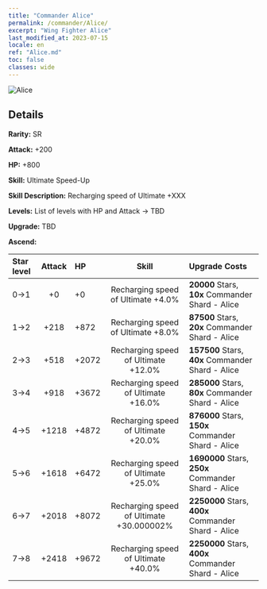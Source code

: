 ```yaml
---
title: "Commander Alice"
permalink: /commander/Alice/
excerpt: "Wing Fighter Alice"
last_modified_at: 2023-07-15
locale: en
ref: "Alice.md"
toc: false
classes: wide
---
```



 ![Alice](/images/commander/actor_debris_3.png)

## Details

 **Rarity:** SR 

 **Attack:** +200

 **HP:** +800

 **Skill:** Ultimate Speed-Up

 **Skill Description:**  Recharging speed of Ultimate +XXX

 **Levels:**  List of levels with HP and Attack -> TBD

 **Upgrade:**  TBD

 **Ascend:**  

  |  Star level | Attack | HP |  Skill | Upgrade Costs |
  |:------|:----:|:------|:-------:|:-------------------|
  | 0->1  | +0  | +0  | Recharging speed of Ultimate +4.0%  | **20000** Stars, **10x** Commander Shard - Alice |
  | 1->2  | +218  | +872  | Recharging speed of Ultimate +8.0%  | **87500** Stars, **20x** Commander Shard - Alice |
  | 2->3  | +518  | +2072  | Recharging speed of Ultimate +12.0%  | **157500** Stars, **40x** Commander Shard - Alice |
  | 3->4  | +918  | +3672  | Recharging speed of Ultimate +16.0%  | **285000** Stars, **80x** Commander Shard - Alice |
  | 4->5  | +1218  | +4872  | Recharging speed of Ultimate +20.0%  | **876000** Stars, **150x** Commander Shard - Alice |
  | 5->6  | +1618  | +6472  | Recharging speed of Ultimate +25.0%  | **1690000** Stars, **250x** Commander Shard - Alice |
  | 6->7  | +2018  | +8072  | Recharging speed of Ultimate +30.000002%  | **2250000** Stars, **400x** Commander Shard - Alice |
  | 7->8  | +2418  | +9672  | Recharging speed of Ultimate +40.0%  | **2250000** Stars, **400x** Commander Shard - Alice |

